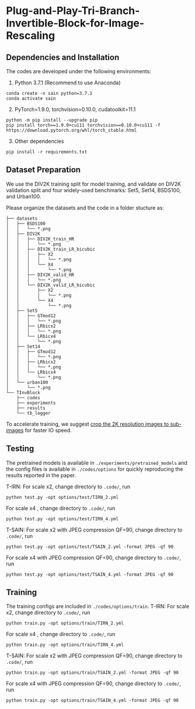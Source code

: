 # Plug-and-Play-Tri-Branch-Invertible-Block-for-Image-Rescaling

## Dependencies and Installation
The codes are developed under the following environments:
1. Python 3.7.1 (Recommend to use Anaconda)

```shell
conda create -n sain python=3.7.1
conda activate sain
```

2. PyTorch=1.9.0, torchvision=0.10.0, cudatoolkit=11.1

```shell
python -m pip install --upgrade pip
pip install torch==1.9.0+cu111 torchvision==0.10.0+cu111 -f https://download.pytorch.org/whl/torch_stable.html
```
3. Other dependencies

```shell
pip install -r requirements.txt
```
## Dataset Preparation
We use the DIV2K training split for model training, and validate on DIV2K validation split and four widely-used benchmarks: Set5, Set14, BSDS100, and Urban100.

Please organize the datasets and the code in a folder stucture as:
```
├── datasets
│   ├── BSDS100
│   │   └── *.png
│   ├── DIV2K
│   │   ├── DIV2K_train_HR
│   │   │   └── *.png
│   │   ├── DIV2K_train_LR_bicubic
│   │   │   ├── X2
│   │   │   │   └── *.png
│   │   │   └── X4
│   │   │       └── *.png
│   │   ├── DIV2K_valid_HR
│   │   │   └── *.png
│   │   └── DIV2K_valid_LR_bicubic
│   │       ├── X2
│   │       │   └── *.png
│   │       └── X4
│   │           └── *.png
│   ├── Set5
│   │   ├── GTmod12
│   │   │   └── *.png
│   │   ├── LRbicx2
│   │   │   └── *.png
│   │   └── LRbicx4
│   │       └── *.png
│   ├── Set14
│   │   ├── GTmod12
│   │   │   └── *.png
│   │   ├── LRbicx2
│   │   │   └── *.png
│   │   └── LRbicx4
│   │       └── *.png
│   └── urban100
│       └── *.png
└── TInvBlock 
    ├── codes
    ├── experiments
    ├── results
    └── tb_logger
```

To accelerate training, we suggest [crop the 2K resolution images to sub-images](https://github.com/XPixelGroup/BasicSR/blob/master/docs/DatasetPreparation.md#div2k) for faster IO speed.

## Testing 
The pretrained models is available in `./experiments/pretrained_models` and the config files is available in `./codes/options` for quickly reproducing the results reported in the paper.

T-IRN:
For scale x2, change directory to `.code/`, run
```shell
python test.py -opt options/test/TIRN_2.yml 
```
For scale x4 , change directory to `.code/`, run
```shell
python test.py -opt options/test/TIRN_4.yml
```

T-SAIN:
For scale x2 with JPEG compression QF=90, change directory to `.code/`, run
```shell
python test.py -opt options/test/TSAIN_2.yml -format JPEG -qf 90
```
For scale x4 with JPEG compression QF=90, change directory to `.code/`, run
```shell
python test.py -opt options/test/TSAIN_4.yml -format JPEG -qf 90
```

## Training
 The training configs are included in  `./codes/options/train`. 
 T-IRN:
For scale x2, change directory to `.code/`, run
```shell
python train.py -opt options/train/TIRN_2.yml 
```
For scale x4 , change directory to `.code/`, run
```shell
python train.py -opt options/train/TIRN_4.yml
```

T-SAIN:
For scale x2 with JPEG compression QF=90, change directory to `.code/`, run
```shell
python train.py -opt options/train/TSAIN_2.yml -format JPEG -qf 90
```
For scale x4 with JPEG compression QF=90, change directory to `.code/`, run
```shell
python train.py -opt options/train/TSAIN_4.yml -format JPEG -qf 90
```
